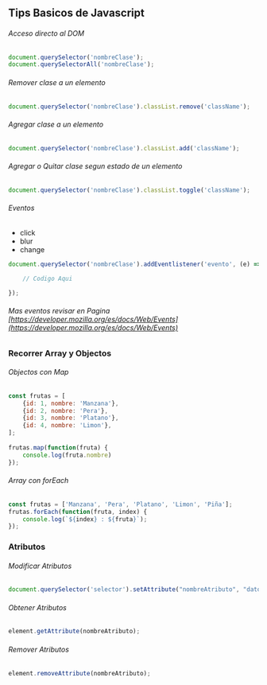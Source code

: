 ## Tips Basicos de Javascript

###### Acceso directo al DOM
```javascript
document.querySelector('nombreClase');
document.querySelectorAll('nombreClase');
```

###### Remover clase a un elemento
```javascript
document.querySelector('nombreClase').classList.remove('className');
```

###### Agregar clase a un elemento
```javascript
document.querySelector('nombreClase').classList.add('className');
```

###### Agregar o Quitar clase segun estado de un elemento
```javascript
document.querySelector('nombreClase').classList.toggle('className');
```

###### Eventos

* click
* blur
* change


```javascript
document.querySelector('nombreClase').addEventlistener('evento', (e) => {

    // Codigo Aqui

});
```
###### Mas eventos revisar en Pagina [https://developer.mozilla.org/es/docs/Web/Events](https://developer.mozilla.org/es/docs/Web/Events)

### Recorrer Array y Objectos

###### Objectos con Map
```javascript
const frutas = [
    {id: 1, nombre: 'Manzana'},
    {id: 2, nombre: 'Pera'},
    {id: 3, nombre: 'Platano'},
    {id: 4, nombre: 'Limon'},
];
 
frutas.map(function(fruta) {
    console.log(fruta.nombre)
});
```

###### Array con forEach
```javascript
const frutas = ['Manzana', 'Pera', 'Platano', 'Limon', 'Piña'];
frutas.forEach(function(fruta, index) {
    console.log(`${index} : ${fruta}`);
});
```

### Atributos

###### Modificar Atributos
```javascript
document.querySelector('selector').setAttribute("nombreAtributo", "datoAtributo");
```

###### Obtener Atributos
```javascript
element.getAttribute(nombreAtributo);
```


###### Remover Atributos
```javascript
element.removeAttribute(nombreAtributo);
```

